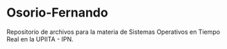 # Osorio-Fernando

Repositorio de archivos para la materia de Sistemas Operativos en Tiempo Real en la UPIITA - IPN.
